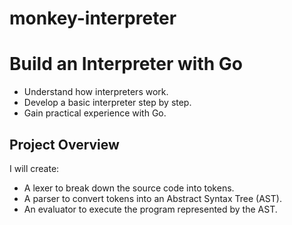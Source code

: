# monkey-interpreter
 
# Build an Interpreter with Go

- Understand how interpreters work.
- Develop a basic interpreter step by step.
- Gain practical experience with Go.

## Project Overview

I will create:
- A lexer to break down the source code into tokens.
- A parser to convert tokens into an Abstract Syntax Tree (AST).
- An evaluator to execute the program represented by the AST.
